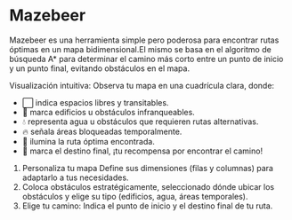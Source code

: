 # Mazebeer
Mazebeer es una herramienta simple pero poderosa para encontrar rutas óptimas en un mapa bidimensional.El mismo se basa en el algoritmo de búsqueda A* para determinar el camino más corto entre un punto de inicio y un punto final, evitando obstáculos en el mapa.

Visualización intuitiva: Observa tu mapa en una cuadrícula clara, donde:

* ⬜ indica espacios libres y transitables.
* 🚧 marca edificios u obstáculos infranqueables.
* 💧 representa agua u obstáculos que requieren rutas alternativas.
* 🔥 señala áreas bloqueadas temporalmente.
* 🧔 ilumina la ruta óptima encontrada.
* 🍺 marca el destino final, ¡tu recompensa por encontrar el camino!
  

1. Personaliza tu mapa Define sus dimensiones (filas y columnas) para adaptarlo a tus necesidades.
2. Coloca obstáculos estratégicamente, seleccionado dónde ubicar los obstáculos y elige su tipo (edificios, agua, áreas temporales).
3. Elige tu camino: Indica el punto de inicio y el destino final de tu ruta.
